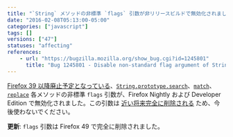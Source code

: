 ```yaml
---
title: "`String` メソッドの非標準 `flags` 引数が非リリースビルドで無効化されました"
date: "2016-02-08T05:13:00-05:00"
categories: ["javascript"]
tags: []
versions: ["47"]
statuses: "affecting"
references:
    - url: "https://bugzilla.mozilla.org/show_bug.cgi?id=1245801"
      title: "Bug 1245801 - Disable non-standard flag argument of String.prototype.{search,match,replace} in non-release build."
---
```

[Firefox 39 以降廃止予定となっている](https://www.fxsitecompat.com/ja/docs/2015/non-standard-flags-argument-of-string-methods-has-been-deprecated/)、[`String.prototype.search`](https://developer.mozilla.org/docs/Web/JavaScript/Reference/Global_Objects/String/search)、[`match`](https://developer.mozilla.org/docs/Web/JavaScript/Reference/Global_Objects/String/match)、[`replace`](https://developer.mozilla.org/docs/Web/JavaScript/Reference/Global_Objects/String/replace) 各メソッドの非標準 `flags` 引数が、Firefox Nightly および Developer Edition で無効化されました。この引数は [近い将来完全に削除される](https://www.fxsitecompat.com/ja/docs/2015/non-standard-flags-argument-will-be-removed-from-string-search-methods/) ため、今後使わないでください。

**更新**: `flags` 引数は Firefox 49 で完全に削除されました。
